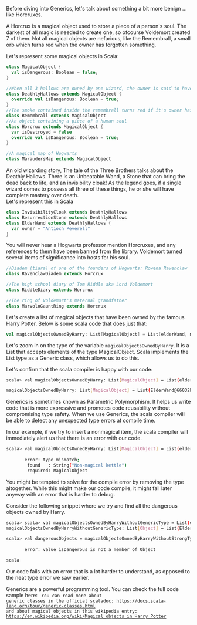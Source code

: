 Before diving into Generics, let's talk about something a bit more benign ... like Horcruxes.

A Horcrux is a magical object used to store a piece of a person's soul.
The darkest of all magic is needed to create one, so ofcourse Voldemort created 7 of them. 
Not all magical objects are nefarious, like the Remembrall, a small orb which turns red when the owner has forgotten something. 

Let's represent some magical objects in Scala: 

```scala
class MagicalObject {
  val isDangerous: Boolean = false;
}

//When all 3 hallows are owned by one wizard, the owner is said to have mastery over death
class DeathlyHallows extends MagicalObject {
  override val isDangerous: Boolean = true;
}
//The smoke contained inside the remembrall turns red if it's owner has forgotten something
class Remembrall extends MagicalObject
//An object containing a piece of a human soul
class Horcrux extends MagicalObject {
  var isDestroyed = false
  override val isDangerous: Boolean = true;
}

//A magical map of Hogwarts
class MaraudersMap extends MagicalObject
```

An old wizarding story, The tale of the Three Brothers talks about the Deathly Hallows. There is an Unbeatable Wand, a Stone that can bring the dead back to life, and an invisibility cloak! As the legend goes, if a single wizard comes to possess all three of these things, he or she will have complete mastery over death.  
Let's represent this in Scala 


```scala 
class InvisibilityCloak extends DeathlyHallows
class ResurrectionStone extends DeathlyHallows
class ElderWand extends DeathlyHallows {
  var owner = "Antioch Peverell"
}
```

You will never hear a Hogwarts professor mention Horcruxes, and any references to them have been banned from the library. Voldemort turned several items of significance into hosts for his soul. 

```scala 
//Diadem (tiara) of one of the founders of Hogwarts: Rowena Ravenclaw
class RavenclawDiadem extends Horcrux

//The high school diary of Tom Riddle aka Lord Voldemort
class RiddleDiary extends Horcrux

//The ring of Voldemort's maternal grandfather
class MarvoloGauntRing extends Horcrux
```
Let's create a list of magical objects that have been owned by the famous Harry Potter. Below is some scala code that does just that:

```scala
val magicalObjectsOwnedByHarry: List[MagicalObject] = List(elderWand, maraudersMap, riddleDiary, invisibilityCloak)

```

Let's zoom in on the type of the variable `magicalObjectsOwnedByHarry`. It is a List that accepts elements of the type MagicalObject. Scala implements the List type as a Generic class, which allows us to do this. 

Let's confirm that the scala compiler is happy with our code: 

```sh 
scala> val magicalObjectsOwnedByHarry: List[MagicalObject] = List(elderWand, maraudersMap, riddleDiary, invisibilityCloak)

magicalObjectsOwnedByHarry: List[MagicalObject] = List(ElderWand@66032b8d, MaraudersMap@1fb66050, RiddleDiary@28068327, InvisibilityCloak@65c2610f)

```

Generics is sometimes known as Parametric Polymorphism. It helps us write code that is more expressive and promotes code reusability without compromising type safety.
When we use Generics, the scala compiler will be able to detect any unexpected type errors at compile time. 

In our example, if we try to insert a nonmagical item, the scala compiler will immediately alert us that there is an error with our code.

```sh 
scala> val magicalObjectsOwnedByHarry: List[MagicalObject] = List(elderWand, maraudersMap, riddleDiary, invisibilityCloak, "Non-magical kettle")
                                                                                                                           ^
       error: type mismatch;
        found   : String("Non-magical kettle")
        required: MagicalObject
```

You might be tempted to solve for the compile error by removing the type altogether. While this might make our code compile, it might fail later anyway with an error that is harder to debug. 

Consider the following snippet where we try and find all the dangerous objects owned by Harry. 

```sh 
scala> scala> val magicalObjectsOwnedByHarryWithoutGenericType = List(elderWand, maraudersMap, riddleDiary, invisibilityCloak, "Non-magical kettle")
magicalObjectsOwnedByHarryWithoutGenericType: List[Object] = List(ElderWand@772357e9, MaraudersMap@22ccd80f, RiddleDiary@45b7b254, InvisibilityCloak@3b47178c, Non-magical kettle)

scala> val dangerousObjects = magicalObjectsOwnedByHarryWithoutStrongTypes.filter(magicObject => magicObject.isDangerous)
                                                                                                             ^
       error: value isDangerous is not a member of Object

scala
```

Our code fails with an error that is a lot harder to understand, as opposed to the neat type error we saw earlier. 

Generics are a powerful programming tool. 
You can check the full code sample here:  <CODE SAMPLE TO BE UPLOADED>
You can read more about generic classes in the official scaladoc: https://docs.scala-lang.org/tour/generic-classes.html and about magical objects in this wikipedia entry: https://en.wikipedia.org/wiki/Magical_objects_in_Harry_Potter  
